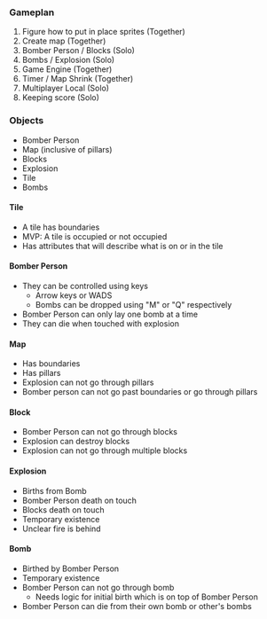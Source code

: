 ### Gameplan

1. Figure how to put in place sprites (Together)
2. Create map (Together)
3. Bomber Person / Blocks (Solo)
4. Bombs / Explosion (Solo)
5. Game Engine (Together)
6. Timer / Map Shrink (Together)
7. Multiplayer Local (Solo)
8. Keeping score (Solo)

### Objects
- Bomber Person
- Map (inclusive of pillars)
- Blocks
- Explosion
- Tile
- Bombs

#### Tile
- A tile has boundaries
- MVP: A tile is occupied or not occupied
- Has attributes that will describe what is on or in the tile

#### Bomber Person
- They can be controlled using keys
  - Arrow keys or WADS
  - Bombs can be dropped using "M" or "Q" respectively
- Bomber Person can only lay one bomb at a time
- They can die when touched with explosion

#### Map
- Has boundaries
- Has pillars
- Explosion can not go through pillars
- Bomber person can not go past boundaries or go through pillars

#### Block
- Bomber Person can not go through blocks
- Explosion can destroy blocks
- Explosion can not go through multiple blocks

#### Explosion
- Births from Bomb
- Bomber Person death on touch
- Blocks death on touch
- Temporary existence
- Unclear fire is behind

#### Bomb
- Birthed by Bomber Person
- Temporary existence
- Bomber Person can not go through bomb
  - Needs logic for initial birth which is on top of Bomber Person
- Bomber Person can die from their own bomb or other's bombs
